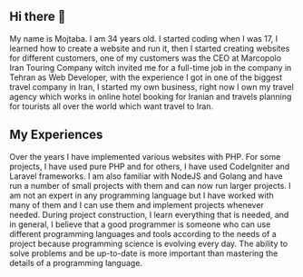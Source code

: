## Hi there 👋

My name is Mojtaba. I am 34 years old. I started coding when I was 17, I learned how to create a website and run it, then I started creating websites for different customers, one of my customers was the CEO at Marcopolo Iran Touring Company witch invited me for a full-time job in the company in Tehran as Web Developer, with the experience I got in one of the biggest travel company in Iran, I started my own business, right now I own my travel agency which works in online hotel booking for Iranian and travels planning for tourists all over the world which want travel to Iran.

## My Experiences
Over the years I have implemented various websites with PHP. For some projects, I have used pure PHP and for others, I have used CodeIgniter and Laravel frameworks. I am also familiar with NodeJS and Golang and have run a number of small projects with them and can now run larger projects. I am not an expert in any programming language but I have worked with many of them and I can use them and implement projects whenever needed. During project construction, I learn everything that is needed, and in general, I believe that a good programmer is someone who can use different programming languages ​​and tools according to the needs of a project because programming science is evolving every day. The ability to solve problems and be up-to-date is more important than mastering the details of a programming language.
